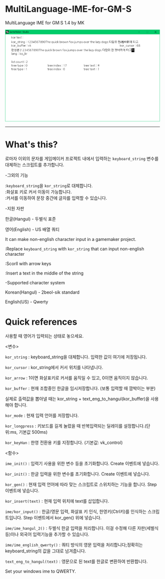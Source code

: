 # MultiLanguage-IME-for-GM-S
MultiLanguage IME for GM:S 1.4 by MK

![WOWW](https://github.com/w4ei756fg/MultiLanguage-IME-for-GM-S/blob/master/screenshot1.PNG)

----

# What's this?
로마자 이외의 문자를 게임메이커 프로젝트 내에서 입력하는 ```keyboard_string``` 변수를 대체하는 스크립트를 추가합니다.

-그외의 기능 

:```keyboard_string```을 ```kor_string```로 대체합니다.</br>
:화살표 키로 커서 이동이 가능합니다.</br>
:커서를 이동하여 문장 중간에 글자를 입력할 수 있습니다.</br>


-지원 자판

한글(Hangul) - 두벌식 표준<p>
영어(English) - US 배열 쿼티



It can make non-english character input in a gamemaker project.

:Replace ```keyboard_string``` with ```kor_string``` that can input non-english character<p>
:Scorll with arrow keys<p>
:Insert a text in the middle of the string<p>


-Supported character system

Korean(Hangul) - 2beol-sik standard<p>
English(US) - Qwerty





# Quick references

사용할 때 영어가 입력되는 상태로 놓으세요.
<p>
<변수>

```kor_string``` : keyboard_string을 대체합니다. 입력한 값이 여기에 저장됩니다.

```kor_cursor``` : kor_string에서 커서 위치를 나타냅니다.

```kor_arrow``` : 1이면 화살표키로 커서를 움직일 수 있고, 0이면 움직이지 않습니다.

```kor_buffer``` : 현재 조합중인 한글을 임시저장합니다. (보통 입력할 때 깜박이는 부분)

실제로 출력값을 뽑아낼 때는 kor_string + text_eng_to_hangul(kor_buffer)을 사용해야 합니다.

```kor_mode``` : 현재 입력 언어를 저장합니다.

```kor_longpress``` : 키보드를 길게 눌렀을 때 반복입력되는 딜레이를 설정합니다.(단위:ms, 기본값 500ms)

```kor_keyHan``` : 한영 전환용 키를 지정합니다. (기본값: vk_control)
<p>
<함수>

```ime_init()``` : 입력기 사용을 위한 변수 등을 초기화합니다. Create 이벤트에 넣습니다.

```kor_init()``` : 한글 입력을 위한 변수를 초기화합니다. Create 이벤트에 넣습니다.

```kor_gen()``` : 현재 입력 언어에 따라 맞는 스크립트로 스위치하는 기능을 합니다. Step 이벤트에 넣습니다.

```kor_insert(text)``` : 현재 입력 위치에 text를 삽입합니다.

```ime/kor_input()``` : 한글/영문 입력, 화살표 키 인식, 한영키(Ctrl키)를 인식하는 스크립트입니다. Step 이벤트에서 kor_gen() 위에 넣습니다. 

```ime/ime_hangul_2()``` : 두벌식 한글 입력을 처리합니다. 이걸 수정해 다른 자판(세벌식 등)이나 외국어 입력기능을 추가할 수 있습니다.

```ime/ime_english_qwerty()``` : 쿼티 방식의 영문 입력을 처리합니다;정확히는 keyboard_string의 값을 그대로 넘겨줍니다.

```text_eng_to_hangul(text)``` : 영문으로 된 text를 한글로 변환하여 반환합니다.


Set your windows ime to QWERTY.
